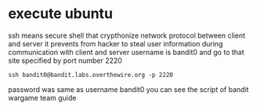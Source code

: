 # execute ubuntu
ssh means secure shell that crypthonize network protocol between client and server
it prevents from hacker to steal user information during communication with client and server
username is bandit0 and go to that site specified by port number 2220

    ssh bandit0@bandit.labs.overthewire.org -p 2220

password was same as username bandit0
you can see the script of bandit wargame team guide
